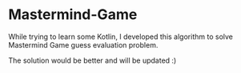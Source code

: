 # Mastermind-Game

While trying to learn some Kotlin, I developed this algorithm to solve Mastermind Game guess evaluation problem.

The solution would be better and will be updated :)

